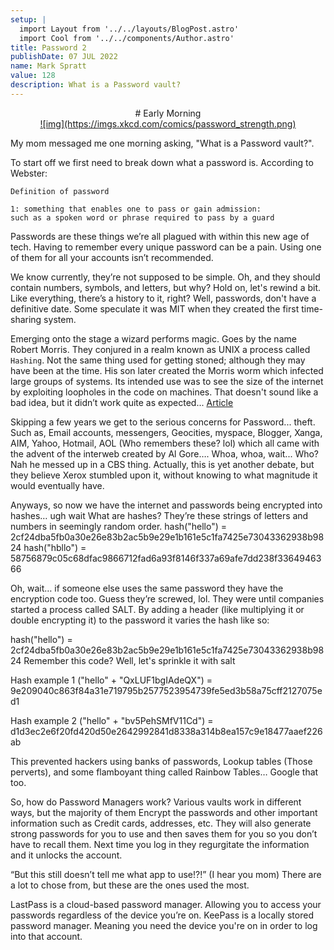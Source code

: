 ```yaml
---
setup: |
  import Layout from '../../layouts/BlogPost.astro'
  import Cool from '../../components/Author.astro'
title: Password 2
publishDate: 07 JUL 2022
name: Mark Spratt
value: 128
description: What is a Password vault?
---
```

<div align="center">
# Early Morning

</div>
<a href="https://xkcd.com/936/?fbclid=IwAR1dBAc767rK5ni47plmh50MfOJ0f0pnzvUsua_UiZ7mpmBHuwnF_dbzr_U">
  <div align="center">
    ![img](https://imgs.xkcd.com/comics/password_strength.png)
  </div>
</a>

My mom messaged me one morning asking, "What is a  Password vault?".

To start off we first need to break down what a password is. According to Webster:

```
Definition of password

1: something that enables one to pass or gain admission:
such as a spoken word or phrase required to pass by a guard 
```

Passwords are these things we’re all plagued with within this new age of tech. Having to remember every unique password can be a pain. Using one of them for all your accounts isn’t recommended.  

 We know currently, they’re not supposed to be simple. Oh, and they should contain numbers, symbols, and letters, but why? Hold on, let's rewind a bit. Like everything, there’s a history to it, right? Well, passwords, don't have a definitive date. Some speculate it was MIT  when they created the first time-sharing system.

Emerging onto the stage a wizard performs magic. Goes by the name Robert Morris. They conjured in a realm known as UNIX a process called `Hashing`. Not the same thing used for getting stoned; although they may have been at the time. His son later created the Morris worm which infected large groups of systems. Its intended use was to see the size of the internet by exploiting loopholes in the code on machines. That doesn't sound like a bad idea, but it didn’t work quite as expected... [Article](https://wikipedia.org/wiki/Morris_worm)

Skipping a few years we get to the serious concerns for Password... theft. Such as, Email accounts, messengers, Geocities, myspace, Blogger, Xanga, AIM, Yahoo, Hotmail, AOL (Who remembers these? lol) which all came with the advent of the interweb created by Al Gore…. Whoa, whoa, wait... Who? Nah he messed up in a CBS thing. Actually, this is yet another debate, but they believe Xerox stumbled upon it, without knowing to what magnitude it would eventually have. 

Anyways, so now we have the internet and passwords being encrypted into hashes… ugh wait What are hashes? They’re these strings of letters and numbers in seemingly random order.
hash("hello") = 2cf24dba5fb0a30e26e83b2ac5b9e29e1b161e5c1fa7425e73043362938b9824
hash("hbllo") = 58756879c05c68dfac9866712fad6a93f8146f337a69afe7dd238f3364946366

Oh, wait… if someone else uses the same password they have the encryption code too. Guess they’re screwed, lol. They were until companies started a process called SALT. By adding a header (like multiplying it  or double encrypting it) to the password it varies the hash like so:

hash("hello") = 2cf24dba5fb0a30e26e83b2ac5b9e29e1b161e5c1fa7425e73043362938b9824
Remember this code? Well, let's sprinkle it with salt 

Hash example 1 ("hello" + "QxLUF1bgIAdeQX") = 9e209040c863f84a31e719795b2577523954739fe5ed3b58a75cff2127075ed1

Hash example 2 ("hello" + "bv5PehSMfV11Cd") = d1d3ec2e6f20fd420d50e2642992841d8338a314b8ea157c9e18477aaef226ab

This prevented hackers using banks of passwords, Lookup tables (Those perverts), and some flamboyant thing called Rainbow Tables… Google that too. 

So, how do Password Managers work? Various vaults work in different ways, but the majority of them Encrypt the passwords and other important information such as Credit cards, addresses, etc. They will also generate strong passwords for you to use and then saves them for you so you don’t have to recall them. Next time you log in they regurgitate the information and it unlocks the account. 

“But this still doesn’t tell me what app to use!?!” (I hear you mom) 
There are a lot to chose from, but these are the ones used the most. 

LastPass is a cloud-based password manager. Allowing you to access your passwords regardless of the device you’re on. 
KeePass is a locally stored password manager. Meaning you need the device you're on in order to log into that account.